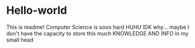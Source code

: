 # Hello-world

This is readme! Computer Science is sooo hard HUHU IDK why... maybe I don't have the capacity to store this much KNOWLEDGE AND INFO in my small head 
